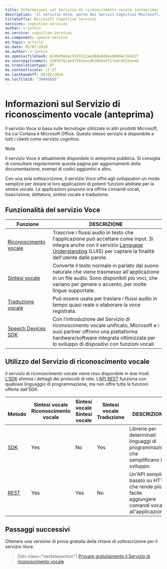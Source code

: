 ```yaml
---
title: Informazioni sul Servizio di riconoscimento vocale (anteprima)
description: 'Il servizio Voce, parte dei Servizi Cognitivi Microsoft, unisce diversi servizi vocali di Azure precedentemente disponibili in modo separato: Riconoscimento vocale Bing (che comprende il riconoscimento vocale e la sintesi vocale), Riconoscimento vocale personalizzato e Traduzione vocale.'
titleSuffix: Microsoft Cognitive Services
services: cognitive-services
author: v-jerkin
ms.service: cognitive-services
ms.component: speech-service
ms.topic: article
ms.date: 05/07/2018
ms.author: v-jerkin
ms.openlocfilehash: 0cd6d984ac9329112aa388e8d8ee808d4c3e6227
ms.sourcegitcommit: 1d850f6cae47261eacdb7604a9f17edc6626ae4b
ms.translationtype: HT
ms.contentlocale: it-IT
ms.lasthandoff: 08/02/2018
ms.locfileid: "39445635"
---
```

# <a name="what-is-the-speech-service-preview"></a>Informazioni sul Servizio di riconoscimento vocale (anteprima)

Il servizio Voce si basa sulle tecnologie utilizzate in altri prodotti Microsoft, tra cui Cortana e Microsoft Office.  Questo stesso servizio è disponibile a tutti i clienti come servizio cognitivo. 

> [!NOTE]
> Il servizio Voce è attualmente disponibile in anteprima pubblica. Si consiglia di consultare regolarmente questa pagina per aggiornamenti della documentazione, esempi di codici aggiuntivi e altro.

Con una sola sottoscrizione, il servizio Voce offre agli sviluppatori un modo semplice per dotare le loro applicazioni di potenti funzioni abilitate per la sintesi vocale. Le applicazioni possono ora offrire comandi vocali, trascrizione, dettatura, sintesi vocale e traduzione.

## <a name="speech-service-features"></a>Funzionalità del servizio Voce

|Funzione|DESCRIZIONE|
|-|-|
|[Riconoscimento vocale](speech-to-text.md)| Trascrive i flussi audio in testo che l'applicazione può accettare come input. Si integra anche con il servizio [Language Understanding](https://docs.microsoft.com/azure/cognitive-services/luis/) (LUIS) per captare la finalità dell'utente dalle parole.|
|[Sintesi vocale](text-to-speech.md)| Converte il testo normale in parlato dal suono naturale che viene trasmesso all'applicazione in un file audio. Sono disponibili più voci, che variano per genere o accento, per molte lingue supportate. |
|[Traduzione vocale](speech-translation.md)| Può essere usata per traslare i flussi audio in tempo quasi reale o elaborare la voce registrata. |
|[Speech Devices SDK](speech-devices-sdk.md)| Con l'introduzione del Servizio di riconoscimento vocale unificato, Microsoft e i suoi partner offrono una piattaforma hardware/software integrata ottimizzata per lo sviluppo di dispositivi con funzioni vocali |

## <a name="using-the-speech-service"></a>Utilizzo del Servizio di riconoscimento vocale

Il servizio di riconoscimento vocale viene reso disponibile in due modi. [L'SDK](speech-sdk.md) elimina i dettagli dei protocolli di rete. L’[API REST](rest-apis.md) funziona con qualsiasi linguaggio di programmazione, ma non offre tutte le funzioni offerte dall’SDK.

|<br>Metodo|Sintesi vocale<br>Riconoscimento vocale|Sintesi vocale<br>Sintesi vocale|Sintesi vocale<br>Traduzione|<br>DESCRIZIONE|
|-|-|-|-|-|
|[SDK](speech-sdk.md)|Yes|No |Yes|Librerie per determinati linguaggi di programmazione che semplificano lo sviluppo.|
|[REST](rest-apis.md)|Yes|Yes|No |Un'API semplice basato su HTTP che rende più facile aggiungere comandi vocali all'applicazione.|

## <a name="next-steps"></a>Passaggi successivi

Ottenere una versione di prova gratuita della chiave di sottoscrizione per il servizio Voce.

> [!div class="nextstepaction"]
> [Provare gratuitamente il Servizio di riconoscimento vocale](get-started.md)
